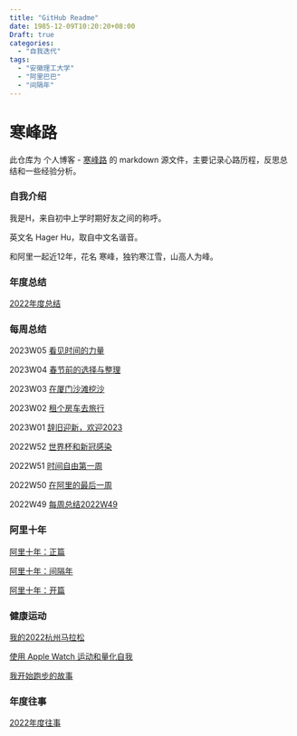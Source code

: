 ```yaml
---
title: "GitHub Readme"
date: 1985-12-09T10:20:20+08:00
Draft: true
categories:
  - "自我迭代"
tags:
  - "安徽理工大学"
  - "阿里巴巴"
  - "间隔年"
---
```




# 寒峰路

此仓库为 个人博客 - [寒峰路](https://hagerhu.com) 的 markdown 源文件，主要记录心路历程，反思总结和一些经验分析。



### 自我介绍

我是H，来自初中上学时期好友之间的称呼。

英文名 Hager Hu，取自中文名谐音。

和阿里一起近12年，花名 寒峰，独钓寒江雪，山高人为峰。



### 年度总结

[2022年度总结](https://hagerhu.com/post/my-2022-year-in-review/)



### 每周总结

2023W05 [看见时间的力量](https://hagerhu.com/post/my-weekly-report-2023-w05/)

2023W04 [春节前的选择与整理](https://hagerhu.com/post/my-weekly-report-2023-w04/)

2023W03 [在厦门沙滩挖沙](https://hagerhu.com/post/my-weekly-report-2023-w03/)

2023W02 [租个房车去旅行](https://hagerhu.com/post/my-weekly-report-2023-w02/)

2023W01 [辞旧迎新，欢迎2023](https://hagerhu.com/post/my-weekly-report-2023-w01/)

2022W52 [世界杯和新冠感染](https://hagerhu.com/post/my-weekly-report-2022-w52/)

2022W51 [时间自由第一周](https://hagerhu.com/post/my-weekly-report-2022-w51/)

2022W50 [在阿里的最后一周](https://hagerhu.com/post/my-weekly-report-2022-w50/)

2022W49 [每周总结2022W49](https://hagerhu.com/post/my-weekly-report-2022-w49/)



### 阿里十年

[阿里十年：正篇](https://hagerhu.com/post/my-ten-years-at-ali-main/)

[阿里十年：间隔年](https://hagerhu.com/post/my-ten-years-at-ali-gap-year/)

[阿里十年：开篇](https://hagerhu.com/post/my-ten-years-at-ali-first/)



### 健康运动

[我的2022杭州马拉松](https://hagerhu.com/post/my-2022-hangzhou-marathon/)

[使用 Apple Watch 运动和量化自我](https://hagerhu.com/post/use-apple-watch-to-quantify-self/)

[我开始跑步的故事](https://hagerhu.com/post/my-story-with-hangzhou-marathon/)



### 年度往事

[2022年度往事](https://hagerhu.com/post/my-2022-year-main-event/)
